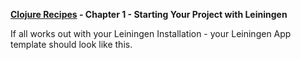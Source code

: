 **[Clojure Recipes](https://github.com/juliangamble/clojure-recipes) - Chapter 1 - Starting Your Project with Leiningen**

If all works out with your Leiningen Installation - your Leiningen App template should look like this. 
